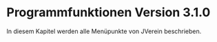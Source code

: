 # Programmfunktionen Version 3.1.0

In diesem Kapitel werden alle Menüpunkte von JVerein beschrieben.


